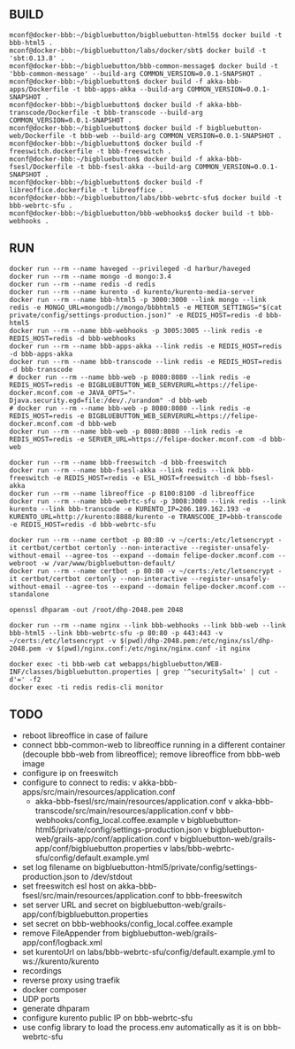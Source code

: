 ## BUILD
```
mconf@docker-bbb:~/bigbluebutton/bigbluebutton-html5$ docker build -t bbb-html5 .
mconf@docker-bbb:~/bigbluebutton/labs/docker/sbt$ docker build -t 'sbt:0.13.8' .
mconf@docker-bbb:~/bigbluebutton/bbb-common-message$ docker build -t 'bbb-common-message' --build-arg COMMON_VERSION=0.0.1-SNAPSHOT .
mconf@docker-bbb:~/bigbluebutton$ docker build -f akka-bbb-apps/Dockerfile -t bbb-apps-akka --build-arg COMMON_VERSION=0.0.1-SNAPSHOT .
mconf@docker-bbb:~/bigbluebutton$ docker build -f akka-bbb-transcode/Dockerfile -t bbb-transcode --build-arg COMMON_VERSION=0.0.1-SNAPSHOT .
mconf@docker-bbb:~/bigbluebutton$ docker build -f bigbluebutton-web/Dockerfile -t bbb-web --build-arg COMMON_VERSION=0.0.1-SNAPSHOT .
mconf@docker-bbb:~/bigbluebutton$ docker build -f freeswitch.dockerfile -t bbb-freeswitch .
mconf@docker-bbb:~/bigbluebutton$ docker build -f akka-bbb-fsesl/Dockerfile -t bbb-fsesl-akka --build-arg COMMON_VERSION=0.0.1-SNAPSHOT .
mconf@docker-bbb:~/bigbluebutton$ docker build -f libreoffice.dockerfile -t libreoffice .
mconf@docker-bbb:~/bigbluebutton/labs/bbb-webrtc-sfu$ docker build -t bbb-webrtc-sfu .
mconf@docker-bbb:~/bigbluebutton/bbb-webhooks$ docker build -t bbb-webhooks .
```

## RUN
```
docker run --rm --name haveged --privileged -d harbur/haveged
docker run --rm --name mongo -d mongo:3.4
docker run --rm --name redis -d redis
docker run --rm --name kurento -d kurento/kurento-media-server
docker run --rm --name bbb-html5 -p 3000:3000 --link mongo --link redis -e MONGO_URL=mongodb://mongo/bbbhtml5 -e METEOR_SETTINGS="$(cat private/config/settings-production.json)" -e REDIS_HOST=redis -d bbb-html5
docker run --rm --name bbb-webhooks -p 3005:3005 --link redis -e REDIS_HOST=redis -d bbb-webhooks
docker run --rm --name bbb-apps-akka --link redis -e REDIS_HOST=redis -d bbb-apps-akka
docker run --rm --name bbb-transcode --link redis -e REDIS_HOST=redis -d bbb-transcode
# docker run --rm --name bbb-web -p 8080:8080 --link redis -e REDIS_HOST=redis -e BIGBLUEBUTTON_WEB_SERVERURL=https://felipe-docker.mconf.com -e JAVA_OPTS="-Djava.security.egd=file:/dev/./urandom" -d bbb-web
# docker run --rm --name bbb-web -p 8080:8080 --link redis -e REDIS_HOST=redis -e BIGBLUEBUTTON_WEB_SERVERURL=https://felipe-docker.mconf.com -d bbb-web
docker run --rm --name bbb-web -p 8080:8080 --link redis -e REDIS_HOST=redis -e SERVER_URL=https://felipe-docker.mconf.com -d bbb-web

docker run --rm --name bbb-freeswitch -d bbb-freeswitch
docker run --rm --name bbb-fsesl-akka --link redis --link bbb-freeswitch -e REDIS_HOST=redis -e ESL_HOST=freeswitch -d bbb-fsesl-akka
docker run --rm --name libreoffice -p 8100:8100 -d libreoffice
docker run --rm --name bbb-webrtc-sfu -p 3008:3008 --link redis --link kurento --link bbb-transcode -e KURENTO_IP=206.189.162.193 -e KURENTO_URL=http://kurento:8888/kurento -e TRANSCODE_IP=bbb-transcode -e REDIS_HOST=redis -d bbb-webrtc-sfu

docker run --rm --name certbot -p 80:80 -v ~/certs:/etc/letsencrypt -it certbot/certbot certonly --non-interactive --register-unsafely-without-email --agree-tos --expand --domain felipe-docker.mconf.com --webroot -w /var/www/bigbluebutton-default/
docker run --rm --name certbot -p 80:80 -v ~/certs:/etc/letsencrypt -it certbot/certbot certonly --non-interactive --register-unsafely-without-email --agree-tos --expand --domain felipe-docker.mconf.com --standalone

openssl dhparam -out /root/dhp-2048.pem 2048

docker run --rm --name nginx --link bbb-webhooks --link bbb-web --link bbb-html5 --link bbb-webrtc-sfu -p 80:80 -p 443:443 -v ~/certs:/etc/letsencrypt -v $(pwd)/dhp-2048.pem:/etc/nginx/ssl/dhp-2048.pem -v $(pwd)/nginx.conf:/etc/nginx/nginx.conf -it nginx

docker exec -ti bbb-web cat webapps/bigbluebutton/WEB-INF/classes/bigbluebutton.properties | grep '^securitySalt=' | cut -d'=' -f2
docker exec -ti redis redis-cli monitor
```

## TODO
- reboot libreoffice in case of failure
- connect bbb-common-web to libreoffice running in a different container (decouple bbb-web from libreoffice); remove libreoffice from bbb-web image
- configure ip on freeswitch
- configure to connect to redis:
  v akka-bbb-apps/src/main/resources/application.conf
  - akka-bbb-fsesl/src/main/resources/application.conf
  v akka-bbb-transcode/src/main/resources/application.conf
  v bbb-webhooks/config_local.coffee.example
  v bigbluebutton-html5/private/config/settings-production.json
  v bigbluebutton-web/grails-app/conf/application.conf
  v bigbluebutton-web/grails-app/conf/bigbluebutton.properties
  v labs/bbb-webrtc-sfu/config/default.example.yml
- set log filename on bigbluebutton-html5/private/config/settings-production.json to /dev/stdout
- set freeswitch esl host on akka-bbb-fsesl/src/main/resources/application.conf to bbb-freeswitch
- set server URL and secret on bigbluebutton-web/grails-app/conf/bigbluebutton.properties
- set secret on bbb-webhooks/config_local.coffee.example
- remove FileAppender from bigbluebutton-web/grails-app/conf/logback.xml
- set kurentoUrl on labs/bbb-webrtc-sfu/config/default.example.yml to ws://kurento/kurento
- recordings
- reverse proxy using traefik
- docker composer
- UDP ports
- generate dhparam
- configure kurento public IP on bbb-webrtc-sfu
- use config library to load the process.env automatically as it is on bbb-webrtc-sfu
